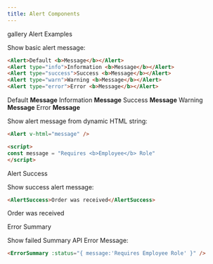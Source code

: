 ```yaml
---
title: Alert Components
---
```


<link rel="stylesheet" href="/css/tailwind-components.css">

<script setup>
import ApiReference from "../../src/components/ApiReference.vue"

const message = "Requires <b>Employee</b> Role"
</script>

<Breadcrumbs class="mt-4" home-href="/vue/">
  <Breadcrumb href="/vue/gallery/">gallery</Breadcrumb>
  <Breadcrumb>Alert Examples</Breadcrumb>
</Breadcrumbs>

<ApiReference component="Alert" />

<p class="mb-4 text-lg">
    Show basic alert message:
</p>

```html
<Alert>Default <b>Message</b></Alert>
<Alert type="info">Information <b>Message</b></Alert>
<Alert type="success">Success <b>Message</b></Alert>
<Alert type="warn">Warning <b>Message</b></Alert>
<Alert type="error">Error <b>Message</b></Alert>
```

<Alert>Default <b>Message</b></Alert>
<Alert type="info">Information <b>Message</b></Alert>
<Alert type="success">Success <b>Message</b></Alert>
<Alert type="warn">Warning <b>Message</b></Alert>
<Alert type="error">Error <b>Message</b></Alert>

<p class="my-4 text-lg">
    Show alert message from dynamic HTML string:
</p>

```html
<Alert v-html="message" />

<script>
const message = "Requires <b>Employee</b> Role"
</script>
```

<Alert v-html="message" />

<ApiReference component="AlertSuccess">Alert Success</ApiReference>

<p class="mb-4 text-lg">
    Show success alert message:
</p>

```html
<AlertSuccess>Order was received</AlertSuccess>
```

<AlertSuccess>Order was received</AlertSuccess>

<ApiReference component="ErrorSummary">Error Summary</ApiReference>

<p class="mb-4 text-lg">
    Show failed Summary API Error Message:
</p>

```html
<ErrorSummary :status="{ message:'Requires Employee Role' }" />
```

<ErrorSummary :status="{ message:'Requires Employee Role' }" />
